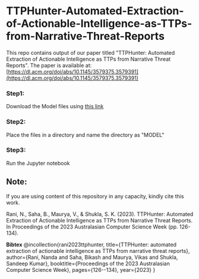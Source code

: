 # TTPHunter-Automated-Extraction-of-Actionable-Intelligence-as-TTPs-from-Narrative-Threat-Reports
This repo contains output of our paper titled "TTPHunter: Automated Extraction of Actionable Intelligence as
TTPs from Narrative Threat Reports". The paper is available at: [https://dl.acm.org/doi/abs/10.1145/3579375.3579391](https://dl.acm.org/doi/abs/10.1145/3579375.3579391)

### Step1:
Download the Model files using [this link](https://drive.google.com/drive/folders/1z-aC_akbKleD7_85au9gwR6JV0J85JKU?usp=sharing)
### Step2:
Place the files in a directory and name the directory as "MODEL"
### Step3:
Run the Jupyter notebook


## Note:
If you are using content of this repository in any capacity, kindly cite this work.

Rani, N., Saha, B., Maurya, V., & Shukla, S. K. (2023). TTPHunter: Automated Extraction of Actionable Intelligence as TTPs from Narrative Threat Reports. In Proceedings of the 2023 Australasian Computer Science Week (pp. 126-134).

**Bibtex**
@incollection{rani2023ttphunter,
  title={TTPHunter: automated extraction of actionable intelligence as TTPs from narrative threat reports},
  author={Rani, Nanda and Saha, Bikash and Maurya, Vikas and Shukla, Sandeep Kumar},
  booktitle={Proceedings of the 2023 Australasian Computer Science Week},
  pages={126--134},
  year={2023}
}
